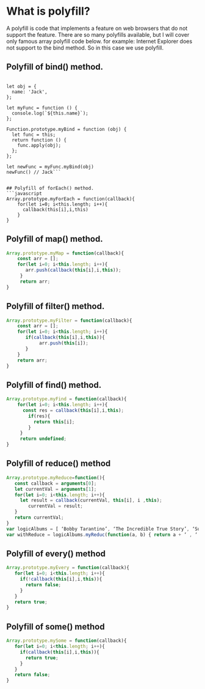 # What is polyfill?

A polyfill is code that implements a feature on web browsers that do not support the feature.
There are so many polyfills available, but I will cover only famous array polyfill code below.
for example: Internet Explorer does not support to the bind method. So in this case we use polyfill.

## Polyfill of bind() method.
```

let obj = {
  name: 'Jack',
};

let myFunc = function () {
  console.log(`${this.name}`);
};

Function.prototype.myBind = function (obj) {
  let func = this;
  return function () {
    func.apply(obj);
  };
};

let newFunc = myFunc.myBind(obj)
newFunc() // Jack```


## Polyfill of forEach() method.
```javascript
Array.prototype.myForEach = function(callback){
    for(let i=0; i<this.length; i++){
      callback(this[i],i,this)
    }
}
```
## Polyfill of map() method.
```javascript
Array.prototype.myMap = function(callback){
    const arr = [];
    for(let i=0; i<this.length; i++){
       arr.push(callback(this[i],i,this));
     }
     return arr;
}
```
## Polyfill of filter() method.
```javascript
Array.prototype.myFilter = function(callback){
    const arr = [];
    for(let i=0; i<this.length; i++){
       if(callback(this[i],i,this)){
            arr.push(this[i]);
       }
    }
    return arr;
}
```
## Polyfill of find() method.
```javascript
Array.prototype.myFind = function(callback){
    for(let i=0; i<this.length; i++){
      const res = callback(this[i],i,this);
        if(res){
          return this[i];
        }
     }
     return undefined;
}
```
## Polyfill of reduce() method
```javascript
Array.prototype.myReduce=function(){
   const callback = arguments[0];
   let currentVal = arguments[1];
   for(let i=0; i<this.length; i++){
     let result = callback(currentVal, this[i], i ,this); 
        currentVal = result;
   }
   return currentVal;
}
var logicAlbums = [ ‘Bobby Tarantino’, ‘The Incredible True Story’, ‘Supermarket’, ‘Under Pressure’, ]
var withReduce = logicAlbums.myReduc(function(a, b) { return a + ‘ , ‘ + b}, ‘Young Sinatra’)

```
## Polyfill of every() method
```javascript
Array.prototype.myEvery = function(callback){
   for(let i=0; i<this.length; i++){
     if(!callback(this[i],i,this)){
       return false;
     }
   }
   return true;
}

```

## Polyfill of some() method
```javascript
Array.prototype.mySome = function(callback){
   for(let i=0; i<this.length; i++){
     if(callback(this[i],i,this)){
       return true;
     }
   }
   return false;
}
```
